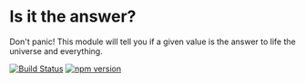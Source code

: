 # Is it the answer?
Don't panic! This module will tell you if a given value is the answer to
life the universe and everything.

[![Build Status](https://travis-ci.org/dbellettini/is-the-answer.svg?branch=master)](https://travis-ci.org/dbellettini/is-the-answer)
[![npm version](https://badge.fury.io/js/is-the-answer.svg)](https://badge.fury.io/js/is-the-answer)

